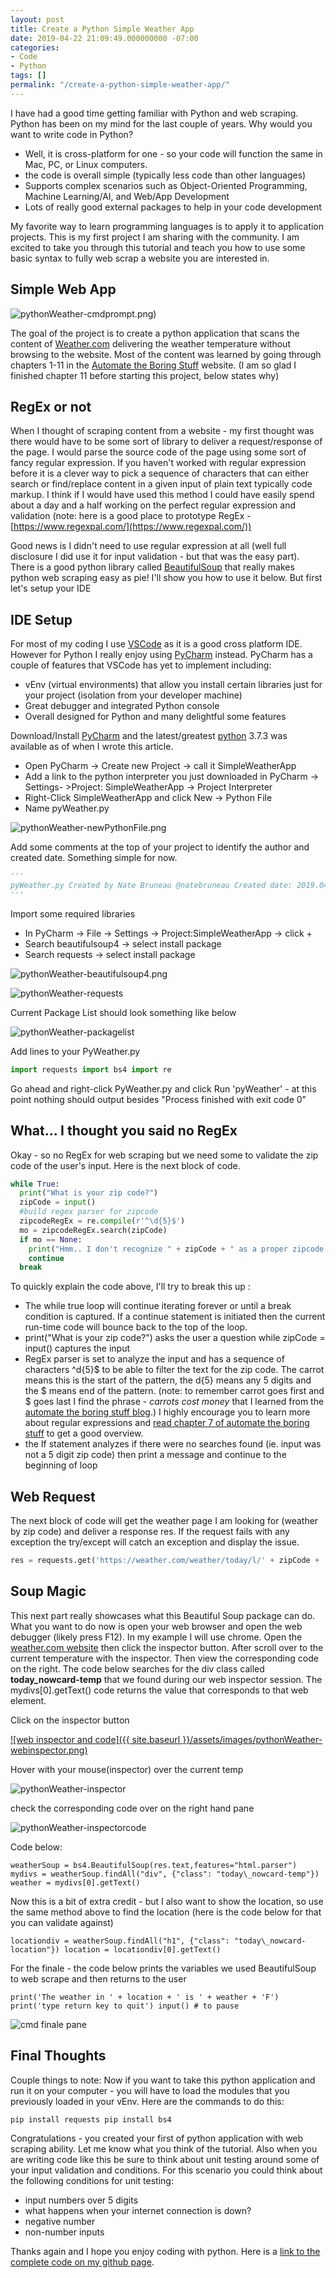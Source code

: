 ```yaml
---
layout: post
title: Create a Python Simple Weather App
date: 2019-04-22 21:09:49.000000000 -07:00
categories:
- Code
- Python
tags: []
permalink: "/create-a-python-simple-weather-app/"
---
```

I have had a good time getting familiar with Python and web scraping. Python has been on my mind for the last couple of years. Why would you want to write code in Python?

- Well, it is cross-platform for one - so your code will function the same in Mac, PC, or Linux computers.
- the code is overall simple (typically less code than other languages)
- Supports complex scenarios such as Object-Oriented Programming, Machine Learning/AI, and Web/App Development
- Lots of really good external packages to help in your code development

My favorite way to learn programming languages is to apply it to application projects. This is my first project I am sharing with the community. I am excited to take you through this tutorial and teach you how to use some basic syntax to fully web scrap a website you are interested in.

## Simple Web App

![pythonWeather-cmdprompt.png)](/assets/images/pythonWeather-cmdprompt.png)

The goal of the project is to create a python application that scans the content of [Weather.com](http://weather.com) delivering the weather temperature without browsing to the website. Most of the content was learned by going through chapters 1-11 in the&nbsp;[Automate the Boring Stuff](https://automatetheboringstuff.com/) website. (I am so glad I finished chapter 11 before starting this project, below states why)

## RegEx or not

When I thought of scraping content from a website - my first thought was there would have to be some sort of library to deliver a request/response of the page. I would parse the source code of the page using some sort of fancy regular expression. If you haven't worked with regular expression before it is a clever way to pick a sequence of characters that can either search or find/replace content in a given input of plain text typically code markup. I think if I would have used this method I could have easily spend about a day and a half working on the perfect regular expression and validation (note: here is a good place to prototype RegEx - [https://www.regexpal.com/](https://www.regexpal.com/))

Good news is I didn't need to use regular expression at all (well full disclosure I did use it for input validation - but that was the easy part). There is a good python library called [BeautifulSoup](https://www.crummy.com/software/BeautifulSoup/) that really makes python web scraping easy as pie! I'll show you how to use it below. But first let's setup your IDE

## IDE Setup

For most of my coding I use [VSCode](https://code.visualstudio.com/) as it is a good cross platform IDE. However for Python I really enjoy using [PyCharm](https://www.jetbrains.com/pycharm/) instead. PyCharm has a couple of features that VSCode has yet to implement including:

- vEnv (virtual environments) that allow you install certain libraries just for your project (isolation from your developer machine)
- Great debugger and integrated Python console
- Overall designed for Python and many delightful some features

Download/Install [PyCharm](https://www.jetbrains.com/pycharm/) and the latest/greatest [python](https://www.python.org/downloads/) 3.7.3 was available as of when I wrote this article.

- Open PyCharm -\> Create new Project -\> call it SimpleWeatherApp
- Add a link to the python interpreter you just downloaded in PyCharm -\> Settings- \>Project: SimpleWeatherApp -\> Project Interpreter
- Right-Click SimpleWeatherApp and click New -\> Python File
- Name pyWeather.py

![pythonWeather-newPythonFile.png](/assets/images/pythonWeather-newPythonFile.png)

Add some comments at the top of your project to identify the author and created date. Something simple for now.

``` python
'''
pyWeather.py Created by Nate Bruneau @natebruneau Created date: 2019.04.20 
'''
```

Import some required libraries

- In PyCharm -\> File -\> Settings -\> Project:SimpleWeatherApp -\> click +
- Search beautifulsoup4 -\> select install package
- Search requests -\> select install package

![pythonWeather-beautifulsoup4.png](/assets/images/pythonWeather-beautifulsoup4.png)

![pythonWeather-requests](/assets/images/pythonWeather-requests.png)

Current Package List should look something like below

![pythonWeather-packagelist](/assets/images/pythonWeather-packagelist.png)

Add lines to your PyWeather.py

``` python
import requests import bs4 import re
```

Go ahead and right-click PyWeather.py and click Run 'pyWeather' - at this point nothing should output besides "Process finished with exit code 0"

## What... I thought you said no RegEx

Okay - so no RegEx for web scraping but we need some to validate the zip code of the user's input. Here is the next block of code.

``` python
while True: 
  print("What is your zip code?") 
  zipCode = input() 
  #build regex parser for zipcode
  zipcodeRegEx = re.compile(r'^\d{5}$')
  mo = zipcodeRegEx.search(zipCode) 
  if mo == None: 
    print("Hmm.. I don't recognize " + zipCode + " as a proper zipcode. Use digit like 98052") 
    continue 
  break
```

To quickly explain the code above, I'll try to break this up :

- The while true loop will continue iterating forever or until a break condition is captured. If a continue statement is initiated then the current run-time code will bounce back to the top of the loop.
- print("What is your zip code?") asks the user a question while zipCode = input() captures the input
- RegEx parser is set to analyze the input and has a sequence of characters ^d{5}$ to be able to filter the text for the zip code. The carrot means this is the start of the pattern, the d{5} means any 5 digits and the $ means end of the pattern. (note: to remember carrot goes first and $ goes last I find the phrase - _carrots cost money_ that I learned from the [automate the boring stuff blog](https://automatetheboringstuff.com/).) I highly encourage you to learn more about regular expressions and [read chapter 7 of automate the boring stuff](https://automatetheboringstuff.com/chapter7/) to get a good overview.
- the If statement analyzes if there were no searches found (ie. input was not a 5 digit zip code) then print a message and continue to the beginning of loop

## Web Request

The next block of code will get the weather page I am looking for (weather by zip code) and deliver a response res. If the request fails with any exception the try/except will catch an exception and display the issue.

``` python
res = requests.get('https://weather.com/weather/today/l/' + zipCode + ':4:US') try: res.raise\_for\_status() except Exception as exc: print('There was a problem: %s' % (exc))
```

## Soup Magic

This next part really showcases what this Beautiful Soup package can do. What you want to do now is open your web browser and open the web debugger (likely press F12). In my example I will use chrome. Open the [weather.com website](https://weather.com/weather/today/l/USWA0395:1:US) then click the inspector button. After scroll over to the current temperature with the inspector. Then view the corresponding code on the right. The code below searches for the div class called **today\_nowcard-temp** that we found during our web inspector session. The mydivs[0].getText() code returns the value that corresponds to that web element.

Click on the inspector button

[![web inspector and code]({{ site.baseurl }}/assets/images/pythonWeather-webinspector.png)](https://natebruneau.com/wp-content/uploads/2019/04/pythonWeather-webinspector.png)

Hover with your mouse(inspector) over the current temp

![pythonWeather-inspector](/assets/images/pythonWeather-inspector.png)

check the corresponding code over on the right hand pane

![pythonWeather-inspectorcode](/assets/images/pythonWeather-inspectorcode.png)

Code below:

```
weatherSoup = bs4.BeautifulSoup(res.text,features="html.parser") mydivs = weatherSoup.findAll("div", {"class": "today\_nowcard-temp"}) weather = mydivs[0].getText()
```

Now this is a bit of extra credit - but I also want to show the location, so use the same method above to find the location (here is the code below for that you can validate against)

```
locationdiv = weatherSoup.findAll("h1", {"class": "today\_nowcard-location"}) location = locationdiv[0].getText()
```

For the finale - the code below prints the variables we used BeautifulSoup to web scrape and then returns to the user

```
print('The weather in ' + location + ' is ' + weather + 'F') print('type return key to quit') input() # to pause
```

![cmd finale pane](/assets/images/pythonWeather-finale.png)

## Final Thoughts

Couple things to note: Now if you want to take this python application and run it on your computer - you will have to load the modules that you previously loaded in your vEnv. Here are the commands to do this:

```
pip install requests pip install bs4
```

Congratulations - you created your first of python application with web scraping ability. Let me know what you think of the tutorial. Also when you are writing code like this be sure to think about unit testing around some of your input validation and conditions. For this scenario you could think about the following conditions for unit testing:

- input numbers over 5 digits
- what happens when your internet connection is down?
- negative number
- non-number inputs

Thanks again and I hope you enjoy coding with python. Here is a [link to the complete code on my github page](https://github.com/udubnate/LearningPython/blob/master/SimpleWeatherApp/pyWeather.py).

